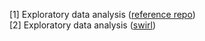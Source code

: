 [1] Exploratory data analysis (<a href="https://github.com/ashumeow/courses/tree/master/04_ExploratoryAnalysis">reference repo</a>)<br>
[2] Exploratory data analysis (<a href="https://github.com/swirldev/swirl_courses/tree/master/Exploratory_Data_Analysis">swirl</a>)<br>
